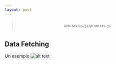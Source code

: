 ```yaml
---
layout: post
---
```


<blockquote style="display: flex; align-items: center; justify-content:center; padding: .7em">
    <small><code>web-basics/js/promises.js</code></small>
</blockquote>

## Data Fetching
Un esempio 
![alt text](./images/prom2.png)